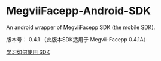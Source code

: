 # MegviiFacepp-Android-SDK
An android wrapper of MegviiFacepp SDK (the mobile SDK).

版本号： 0.4.1
（此版本SDK适用于 Megvii-Facepp 0.4.1A）

[学习如何使用 SDK](https://github.com/FacePlusPlus/MegviiFacepp-Android-SDK/wiki/)
